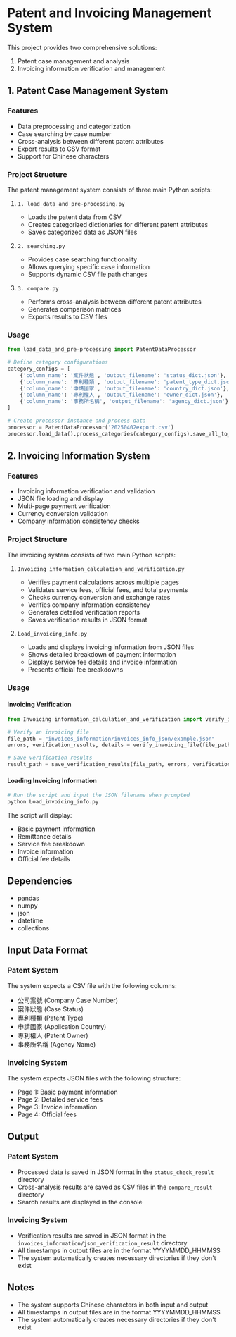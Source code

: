# Patent and Invoicing Management System

This project provides two comprehensive solutions:
1. Patent case management and analysis
2. Invoicing information verification and management

## 1. Patent Case Management System

### Features
- Data preprocessing and categorization
- Case searching by case number
- Cross-analysis between different patent attributes
- Export results to CSV format
- Support for Chinese characters

### Project Structure
The patent management system consists of three main Python scripts:

1. `1. load_data_and_pre-processing.py`
   - Loads the patent data from CSV
   - Creates categorized dictionaries for different patent attributes
   - Saves categorized data as JSON files

2. `2. searching.py`
   - Provides case searching functionality
   - Allows querying specific case information
   - Supports dynamic CSV file path changes

3. `3. compare.py`
   - Performs cross-analysis between different patent attributes
   - Generates comparison matrices
   - Exports results to CSV files

### Usage
```python
from load_data_and_pre-processing import PatentDataProcessor

# Define category configurations
category_configs = [
    {'column_name': '案件狀態', 'output_filename': 'status_dict.json'},
    {'column_name': '專利種類', 'output_filename': 'patent_type_dict.json'},
    {'column_name': '申請國家', 'output_filename': 'country_dict.json'},
    {'column_name': '專利權人', 'output_filename': 'owner_dict.json'},
    {'column_name': '事務所名稱', 'output_filename': 'agency_dict.json'}
]

# Create processor instance and process data
processor = PatentDataProcessor('20250402export.csv')
processor.load_data().process_categories(category_configs).save_all_to_json()
```

## 2. Invoicing Information System

### Features
- Invoicing information verification and validation
- JSON file loading and display
- Multi-page payment verification
- Currency conversion validation
- Company information consistency checks

### Project Structure
The invoicing system consists of two main Python scripts:

1. `Invoicing information_calculation_and_verification.py`
   - Verifies payment calculations across multiple pages
   - Validates service fees, official fees, and total payments
   - Checks currency conversion and exchange rates
   - Verifies company information consistency
   - Generates detailed verification reports
   - Saves verification results in JSON format

2. `Load_invoicing_info.py`
   - Loads and displays invoicing information from JSON files
   - Shows detailed breakdown of payment information
   - Displays service fee details and invoice information
   - Presents official fee breakdowns

### Usage

#### Invoicing Verification
```python
from Invoicing information_calculation_and_verification import verify_invoicing_file, save_verification_results

# Verify an invoicing file
file_path = "invoices_information/invoices_info_json/example.json"
errors, verification_results, details = verify_invoicing_file(file_path)

# Save verification results
result_path = save_verification_results(file_path, errors, verification_results, details)
```

#### Loading Invoicing Information
```python
# Run the script and input the JSON filename when prompted
python Load_invoicing_info.py
```

The script will display:
- Basic payment information
- Remittance details
- Service fee breakdown
- Invoice information
- Official fee details

## Dependencies

- pandas
- numpy
- json
- datetime
- collections

## Input Data Format

### Patent System
The system expects a CSV file with the following columns:
- 公司案號 (Company Case Number)
- 案件狀態 (Case Status)
- 專利種類 (Patent Type)
- 申請國家 (Application Country)
- 專利權人 (Patent Owner)
- 事務所名稱 (Agency Name)

### Invoicing System
The system expects JSON files with the following structure:
- Page 1: Basic payment information
- Page 2: Detailed service fees
- Page 3: Invoice information
- Page 4: Official fees

## Output

### Patent System
- Processed data is saved in JSON format in the `status_check_result` directory
- Cross-analysis results are saved as CSV files in the `compare_result` directory
- Search results are displayed in the console

### Invoicing System
- Verification results are saved in JSON format in the `invoices_information/json_verification_result` directory
- All timestamps in output files are in the format YYYYMMDD_HHMMSS
- The system automatically creates necessary directories if they don't exist

## Notes

- The system supports Chinese characters in both input and output
- All timestamps in output files are in the format YYYYMMDD_HHMMSS
- The system automatically creates necessary directories if they don't exist 
